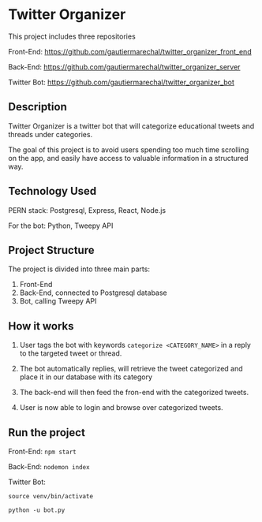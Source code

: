 # Twitter Organizer
This project includes three repositories

Front-End: https://github.com/gautiermarechal/twitter_organizer_front_end

Back-End: https://github.com/gautiermarechal/twitter_organizer_server

Twitter Bot: https://github.com/gautiermarechal/twitter_organizer_bot

## Description
Twitter Organizer is a twitter bot that will categorize educational tweets and threads under categories. 

The goal of this project is to avoid users spending too much time scrolling on the app, and easily have access to valuable information in a structured way. 

## Technology Used
PERN stack: Postgresql, Express, React, Node.js 

For the bot: Python, Tweepy API

## Project Structure
The project is divided into three main parts: 

1. Front-End
2. Back-End, connected to Postgresql database
3. Bot, calling Tweepy API

## How it works

1. User tags the bot with keywords `categorize <CATEGORY_NAME>` in a reply to the targeted tweet or thread.

2. The bot automatically replies, will retrieve the tweet categorized and place it in our database with its category

3. The back-end will then feed the fron-end with the categorized tweets.

4. User is now able to login and browse over categorized tweets.

## Run the project

Front-End: `npm start`

Back-End: `nodemon index`

Twitter Bot:

`source venv/bin/activate`

`python -u bot.py`
